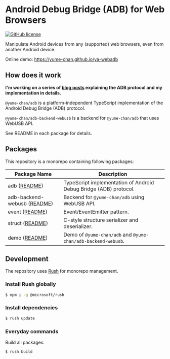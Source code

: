 # Android Debug Bridge (ADB) for Web Browsers

[![GitHub license](https://img.shields.io/github/license/yume-chan/ya-webadb)](https://github.com/yume-chan/ya-webadb/blob/master/LICENSE)

Manipulate Android devices from any (supported) web browsers, even from another Android device.

Online demo: https://yume-chan.github.io/ya-webadb

## How does it work

**I'm working on a series of [blog posts](https://chensi.moe/blog/2020/09/28/webadb-part0-overview/) explaining the ADB protocol and my implementation in details.**

`@yume-chan/adb` is a platform-independent TypeScript implementation of the Android Debug Bridge (ADB) protocol.

`@yume-chan/adb-backend-webusb` is a backend for `@yume-chan/adb` that uses WebUSB API.

See README in each package for details.

## Packages

This repository is a monorepo containing following packages:

| Package Name                                                          | Description                                                              |
| --------------------------------------------------------------------- | ------------------------------------------------------------------------ |
| adb ([README](libraries/adb/README.md))                               | TypeScript implementation of Android Debug Bridge (ADB) protocol.        |
| adb-backend-webusb ([README](libraries/adb-backend-webusb/README.md)) | Backend for `@yume-chan/adb` using WebUSB API.                           |
| event ([README](libraries/event/README.md))                           | Event/EventEmitter pattern.                                              |
| struct ([README](libraries/struct/README.md))                         | C-style structure serializer and deserializer.                           |
| demo ([README](apps/demo/README.md))                                  | Demo of `@yume-chan/adb` and `@yume-chan/adb-backend-webusb`.            |

## Development

The repository uses [Rush](https://rushjs.io/) for monorepo management.

### Install Rush globally

```sh
$ npm i -g @microsoft/rush
```

### Install dependencies

```sh
$ rush update
```

### Everyday commands

Build all packages:

```sh
$ rush build
```
